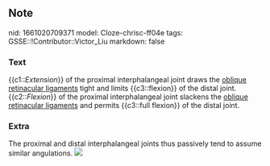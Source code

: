## Note
nid: 1661020709371
model: Cloze-chrisc-ff04e
tags: GSSE::!Contributor::Victor_Liu
markdown: false

### Text
{{c1::<i>Extension</i>}} of the proximal interphalangeal joint
draws the <u>oblique retinacular ligaments</u> tight and limits
{{c3::flexion}} of the distal joint. {{c2::<i>Flexion</i>}} of the
proximal interphalangeal joint slackens the <u>oblique retinacular
ligaments</u> and permits {{c3::full flexion}} of the distal joint.

### Extra
The proximal and distal interphalangeal joints thus passively tend
to assume similar angulations. <img src= 
"ORL%20strauch%20300_moved.jpg">
